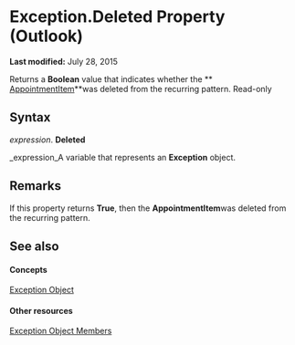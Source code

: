
# Exception.Deleted Property (Outlook)

 **Last modified:** July 28, 2015

Returns a  **Boolean** value that indicates whether the ** [AppointmentItem](204a409d-654e-27aa-643a-8344c631b82d.md)**was deleted from the recurring pattern. Read-only

## Syntax

 _expression_. **Deleted**

 _expression_A variable that represents an  **Exception** object.


## Remarks

If this property returns  **True**, then the  **AppointmentItem**was deleted from the recurring pattern.


## See also


#### Concepts


 [Exception Object](010552b0-9ba6-c81b-1e3a-fd6a681e5163.md)
#### Other resources


 [Exception Object Members](24ed9b18-34f0-cbe4-73a7-ac585628a990.md)
